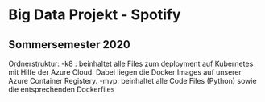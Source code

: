 # Big Data Projekt - Spotify

## Sommersemester 2020


Ordnerstruktur:
  -k8 : beinhaltet alle Files zum deployment auf Kubernetes mit Hilfe der Azure Cloud. Dabei liegen die Docker Images auf unserer Azure Container Registery.
  -mvp: beinhaltet alle Code Files (Python) sowie die entsprechenden Dockerfiles 
